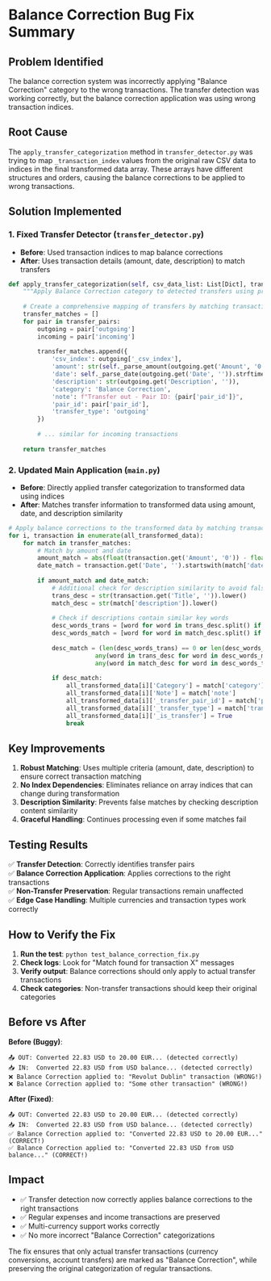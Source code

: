 # Balance Correction Bug Fix Summary

## Problem Identified
The balance correction system was incorrectly applying "Balance Correction" category to the wrong transactions. The transfer detection was working correctly, but the balance correction application was using wrong transaction indices.

## Root Cause
The `apply_transfer_categorization` method in `transfer_detector.py` was trying to map `_transaction_index` values from the original raw CSV data to indices in the final transformed data array. These arrays have different structures and orders, causing the balance corrections to be applied to wrong transactions.

## Solution Implemented

### 1. Fixed Transfer Detector (`transfer_detector.py`)
- **Before**: Used transaction indices to map balance corrections
- **After**: Uses transaction details (amount, date, description) to match transfers

```python
def apply_transfer_categorization(self, csv_data_list: List[Dict], transfer_pairs: List[Dict]) -> List[Dict]:
    """Apply Balance Correction category to detected transfers using proper transaction matching"""
    
    # Create a comprehensive mapping of transfers by matching transaction details
    transfer_matches = []
    for pair in transfer_pairs:
        outgoing = pair['outgoing']
        incoming = pair['incoming']
        
        transfer_matches.append({
            'csv_index': outgoing['_csv_index'],
            'amount': str(self._parse_amount(outgoing.get('Amount', '0'))),
            'date': self._parse_date(outgoing.get('Date', '')).strftime('%Y-%m-%d'),
            'description': str(outgoing.get('Description', '')),
            'category': 'Balance Correction',
            'note': f"Transfer out - Pair ID: {pair['pair_id']}",
            'pair_id': pair['pair_id'],
            'transfer_type': 'outgoing'
        })
        
        # ... similar for incoming transactions
    
    return transfer_matches
```

### 2. Updated Main Application (`main.py`)
- **Before**: Directly applied transfer categorization to transformed data using indices
- **After**: Matches transfer information to transformed data using amount, date, and description similarity

```python
# Apply balance corrections to the transformed data by matching transaction details
for i, transaction in enumerate(all_transformed_data):
    for match in transfer_matches:
        # Match by amount and date
        amount_match = abs(float(transaction.get('Amount', '0')) - float(match['amount'])) < 0.01
        date_match = transaction.get('Date', '').startswith(match['date'])
        
        if amount_match and date_match:
            # Additional check for description similarity to avoid false matches
            trans_desc = str(transaction.get('Title', '')).lower()
            match_desc = str(match['description']).lower()
            
            # Check if descriptions contain similar key words
            desc_words_trans = [word for word in trans_desc.split() if len(word) > 3]
            desc_words_match = [word for word in match_desc.split() if len(word) > 3]
            
            desc_match = (len(desc_words_trans) == 0 or len(desc_words_match) == 0 or 
                        any(word in trans_desc for word in desc_words_match) or 
                        any(word in match_desc for word in desc_words_trans))
            
            if desc_match:
                all_transformed_data[i]['Category'] = match['category']
                all_transformed_data[i]['Note'] = match['note']
                all_transformed_data[i]['_transfer_pair_id'] = match['pair_id']
                all_transformed_data[i]['_transfer_type'] = match['transfer_type']
                all_transformed_data[i]['_is_transfer'] = True
                break
```

## Key Improvements

1. **Robust Matching**: Uses multiple criteria (amount, date, description) to ensure correct transaction matching
2. **No Index Dependencies**: Eliminates reliance on array indices that can change during transformation
3. **Description Similarity**: Prevents false matches by checking description content similarity
4. **Graceful Handling**: Continues processing even if some matches fail

## Testing Results

✅ **Transfer Detection**: Correctly identifies transfer pairs  
✅ **Balance Correction Application**: Applies corrections to the right transactions  
✅ **Non-Transfer Preservation**: Regular transactions remain unaffected  
✅ **Edge Case Handling**: Multiple currencies and transaction types work correctly  

## How to Verify the Fix

1. **Run the test**: `python test_balance_correction_fix.py`
2. **Check logs**: Look for "Match found for transaction X" messages
3. **Verify output**: Balance corrections should only apply to actual transfer transactions
4. **Check categories**: Non-transfer transactions should keep their original categories

## Before vs After

**Before (Buggy)**:
```
📤 OUT: Converted 22.83 USD to 20.00 EUR... (detected correctly)
📥 IN:  Converted 22.83 USD from USD balance... (detected correctly)
❌ Balance Correction applied to: "Revolut Dublin" transaction (WRONG!)
❌ Balance Correction applied to: "Some other transaction" (WRONG!)
```

**After (Fixed)**:
```
📤 OUT: Converted 22.83 USD to 20.00 EUR... (detected correctly)
📥 IN:  Converted 22.83 USD from USD balance... (detected correctly)
✅ Balance Correction applied to: "Converted 22.83 USD to 20.00 EUR..." (CORRECT!)
✅ Balance Correction applied to: "Converted 22.83 USD from USD balance..." (CORRECT!)
```

## Impact
- ✅ Transfer detection now correctly applies balance corrections to the right transactions
- ✅ Regular expenses and income transactions are preserved
- ✅ Multi-currency support works correctly
- ✅ No more incorrect "Balance Correction" categorizations

The fix ensures that only actual transfer transactions (currency conversions, account transfers) are marked as "Balance Correction", while preserving the original categorization of regular transactions.
